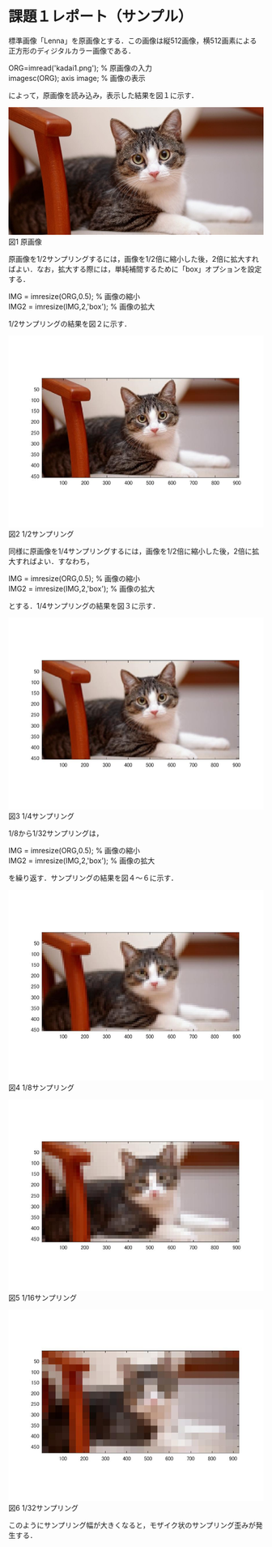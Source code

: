 # 課題１レポート（サンプル）

標準画像「Lenna」を原画像とする．この画像は縦512画像，横512画素による正方形のディジタルカラー画像である．

ORG=imread('kadai1.png'); % 原画像の入力  
imagesc(ORG); axis image; % 画像の表示

によって，原画像を読み込み，表示した結果を図１に示す．

![原画像](https://github.com/yukiai0227/lecture_image_processing/blob/master/kadai1.jpg)  
図1 原画像

原画像を1/2サンプリングするには，画像を1/2倍に縮小した後，2倍に拡大すればよい．なお，拡大する際には，単純補間するために「box」オプションを設定する．

IMG = imresize(ORG,0.5); % 画像の縮小  
IMG2 = imresize(IMG,2,'box'); % 画像の拡大

1/2サンプリングの結果を図２に示す．

![原画像](https://github.com/yukiai0227/lecture_image_processing/blob/master/2%E5%88%86%E3%81%AE1%E7%94%BB%E5%83%8F.jpg)  
図2 1/2サンプリング

同様に原画像を1/4サンプリングするには，画像を1/2倍に縮小した後，2倍に拡大すればよい．すなわち，

IMG = imresize(ORG,0.5); % 画像の縮小  
IMG2 = imresize(IMG,2,'box'); % 画像の拡大

とする．1/4サンプリングの結果を図３に示す．

![原画像](https://github.com/yukiai0227/lecture_image_processing/blob/master/4%E5%88%86%E3%81%AE1%E7%94%BB%E5%83%8F.jpg)  
図3 1/4サンプリング

1/8から1/32サンプリングは，

IMG = imresize(ORG,0.5); % 画像の縮小  
IMG2 = imresize(IMG,2,'box'); % 画像の拡大

を繰り返す．サンプリングの結果を図４～６に示す．

![原画像](https://github.com/yukiai0227/lecture_image_processing/blob/master/8%E5%88%86%E3%81%AE1%E7%94%BB%E5%83%8F.jpg)  
図4 1/8サンプリング

![原画像](https://github.com/yukiai0227/lecture_image_processing/blob/master/16%E5%88%86%E3%81%AE1%E7%94%BB%E5%83%8F.jpg)  
図5 1/16サンプリング

![原画像](https://github.com/yukiai0227/lecture_image_processing/blob/master/32%E5%88%86%E3%81%AE1%E7%94%BB%E5%83%8F.jpg)  
図6 1/32サンプリング

このようにサンプリング幅が大きくなると，モザイク状のサンプリング歪みが発生する．
